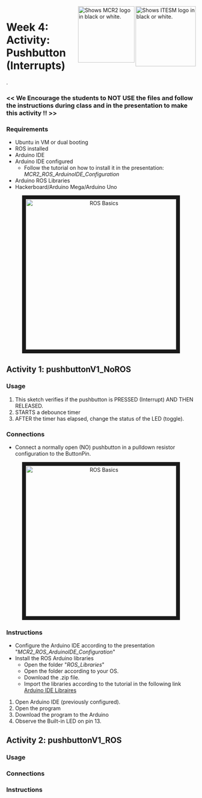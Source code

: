 <picture>
  <source media="(prefers-color-scheme: dark)" srcset="https://github.com/ManchesterRoboticsLtd/MR3001C_Cyber-Physical_Systems_I/blob/main/Misc/Logos/Logotipo%20Vertical%20Bco_Transparente.png">
  <source media="(prefers-color-scheme: light)" srcset="https://github.com/ManchesterRoboticsLtd/MR3001C_Cyber-Physical_Systems_I/blob/main/Misc/Logos/Logotipo%20Vertical%20Azul%20transparente.png">
  <img alt="Shows ITESM logo in black or white." width="160" align="right">
</picture>

<picture>
  <source media="(prefers-color-scheme: dark)" srcset="https://github.com/ManchesterRoboticsLtd/MR3001C_Cyber-Physical_Systems_I/blob/main/Misc/Logos/MCR2_Logo_White.png">
  <source media="(prefers-color-scheme: light)" srcset="https://github.com/ManchesterRoboticsLtd/MR3001C_Cyber-Physical_Systems_I/blob/main/Misc/Logos/MCR2_Logo_Black.png">
  <img alt="Shows MCR2 logo in black or white." width="150" align="right">
</picture>


# Week 4: Activity: Pushbutton (Interrupts)
.
### << We Encourage the students to NOT USE the files and follow the instructions during class and in the presentation to make this activity !! >>

### Requirements
* Ubuntu in VM or dual booting
* ROS installed
* Arduino IDE
* Arduino IDE configured
  * Follow the tutorial on how to install it in the presentation:
       *MCR2_ROS_ArduinoIDE_Configuration*
* Arduino ROS Libraries
* Hackerboard/Arduino Mega/Arduino Uno

<p align="center"><img src="https://github.com/ManchesterRoboticsLtd/MR3001C_Cyber-Physical_Systems_I/assets/67285979/05c0446a-350f-44ed-a9f5-1c5527f35084" 
alt="ROS Basics" width="400" border="10"/></p>


## Activity 1: pushbuttonV1_NoROS
### Usage
  1. This sketch verifies if the pushbutton is PRESSED (Interrupt) AND THEN RELEASED.
  2. STARTS a debounce timer 
  3. AFTER the timer has elapsed, change the status of the LED (toggle). 

### Connections
  * Connect a normally open (NO) pushbutton in a pulldown resistor configuration to the ButtonPin.
<p align="center"><img src="https://github.com/ManchesterRoboticsLtd/MR3001C_Cyber-Physical_Systems_I/assets/67285979/12348746-825b-463b-ac97-0fcf0b508e62" 
alt="ROS Basics" width="400" border="10"/></p>


### Instructions 

* Configure the Arduino IDE according to the presentation "*MCR2_ROS_ArduinoIDE_Configuration*"
* Install the ROS Arduino libraries 
    * Open the folder "*ROS_Libraries*"
    * Open the folder according to your OS.
    * Download the .zip file. 
    * Import the libraries according to the tutorial in the following link
        [Arduino IDE Libraires](https://docs.arduino.cc/software/ide-v1/tutorials/installing-libraries)

1. Open Arduino IDE (previously configured).
2. Open the program
3. Download the program to the Arduino
4. Observe the Built-in LED on pin 13.

## Activity 2: pushbuttonV1_ROS
### Usage

### Connections


### Instructions 






